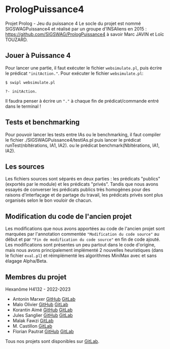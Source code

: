 # PrologPuissance4
Projet Prolog - Jeu du puissance 4
Le socle du projet est nommé SIGSWAGPuissance4 et réalisé par un groupe d'INSAliens en 2015 : https://github.com/SIGSWAG/PrologPuissance4 à savoir Marc JAVIN et Loïc TOUZARD.


## Jouer à Puissance 4  
Pour lancer une partie, il faut exécuter le fichier `websimulate.pl`, puis écrire le prédicat `"initAction."`.
Pour exécuter le fichier `websimulate.pl`:
```
$ swipl websimulate.pl

?- initAction.
```

Il faudra penser à écrire un `"."` à chaque fin de prédicat/commande entré dans le terminal !

## Tests et benchmarking 
Pour pouvoir lancer les tests entre IAs ou le benchmarking, il faut compiler le fichier ./SIGSWAGPuissance4/testIAs.pl puis lancer le prédicat runTest(nbItérations, IA1, IA2). ou le prédicat benchmark(NbItérations, IA1, IA2).

## Les sources
Les fichiers sources sont séparés en deux parties : les prédicats "publics" (exportés par le module) et les prédicats "privés". Tandis que nous avons essayés de converser les prédicats publics très homogènes pour des raisons d'interfaçage et de partage du travail, les prédicats privés sont plus organisés selon le bon vouloir de chacun.

## Modification du code de l'ancien projet
Les modifications que nous avons apportées au code de l'ancien projet sont marquées par l'annotation commentée `"Modification du code source"` au début et par `"Fin de modification du code source"` en fin de code ajouté. Les modifications sont présentes un peu partout dans le code d'origine, mais nous avons principalement implémenté 2 nouvelles heuristiques (dans le fichier `eval.pl`) et réimplémenté les algorithmes MiniMax avec et sans élagage Alpha/Beta.

## Membres du projet
Hexanôme H4132 - 2022-2023
- Antonin Marxer [GitHub](https://github.com/PheonBest) [GitLab](https://gitlab.com/PheonBest)
- Malo Olivier [GitHub](https://github.com/Lomax333) [GitLab](https://gitlab.com/Lomax333)
- Korantin Aimé [GitHub](https://github.com/Xynaanthrok) [GitLab](https://gitlab.com/Xynaanthrok)
- Jules Sanglier [GitHub](https://github.com/julessanglier) [GitLab](https://gitlab.com/julessanglier)
- Malak Fawzi [GitLab](https://gitlab.com/malak-fawzi)
- M. Castillon [GitLab](https://gitlab.com/tseds)
- Florian Pautrat [GitHub](https://github.com/FloTrat) [GitLab](https://gitlab.com/FloTrat)

Tous nos projets sont disponibles sur [GitLab](https://gitlab.com/insa-lyon-4if).
